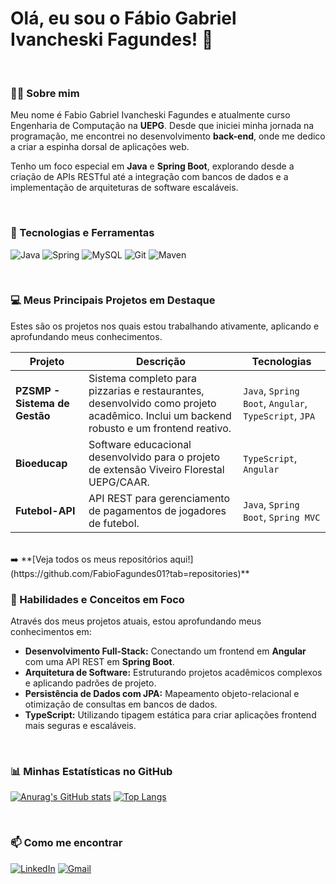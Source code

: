 # Olá, eu sou o Fábio Gabriel Ivancheski Fagundes! 👋

<br>

### 👨‍💻 Sobre mim

Meu nome é Fabio Gabriel Ivancheski Fagundes e atualmente curso Engenharia de Computação na **UEPG**. Desde que iniciei minha jornada na programação, me encontrei no desenvolvimento **back-end**, onde me dedico a criar a espinha dorsal de aplicações web.

Tenho um foco especial em **Java** e **Spring Boot**, explorando desde a criação de APIs RESTful até a integração com bancos de dados e a implementação de arquiteturas de software escaláveis.

<br>

### 🚀 Tecnologias e Ferramentas

![Java](https://img.shields.io/badge/Java-ED8B00?style=for-the-badge&logo=openjdk&logoColor=white)
![Spring](https://img.shields.io/badge/Spring-6DB33F?style=for-the-badge&logo=spring&logoColor=white)
![MySQL](https://img.shields.io/badge/MySQL-00000F?style=for-the-badge&logo=mysql&logoColor=white)
![Git](https://img.shields.io/badge/GIT-E44C30?style=for-the-badge&logo=git&logoColor=white)
![Maven](https://img.shields.io/badge/Maven-C71A36?style=for-the-badge&logo=apachemaven&logoColor=white)

<br>

### 💻 Meus Principais Projetos em Destaque

Estes são os projetos nos quais estou trabalhando ativamente, aplicando e aprofundando meus conhecimentos.

| Projeto | Descrição | Tecnologias |
|---|---|---|
| **PZSMP - Sistema de Gestão** | Sistema completo para pizzarias e restaurantes, desenvolvido como projeto acadêmico. Inclui um backend robusto e um frontend reativo. | `Java`, `Spring Boot`, `Angular`, `TypeScript`, `JPA` |
| **Bioeducap** | Software educacional desenvolvido para o projeto de extensão Viveiro Florestal UEPG/CAAR. | `TypeScript`, `Angular` |
| **Futebol-API** | API REST para gerenciamento de pagamentos de jogadores de futebol. | `Java`, `Spring Boot`, `Spring MVC` |

<br>
➡️ **[Veja todos os meus repositórios aqui!](https://github.com/FabioFagundes01?tab=repositories)**

### 🌱 Habilidades e Conceitos em Foco

Através dos meus projetos atuais, estou aprofundando meus conhecimentos em:

* **Desenvolvimento Full-Stack:** Conectando um frontend em **Angular** com uma API REST em **Spring Boot**.
* **Arquitetura de Software:** Estruturando projetos acadêmicos complexos e aplicando padrões de projeto.
* **Persistência de Dados com JPA:** Mapeamento objeto-relacional e otimização de consultas em bancos de dados.
* **TypeScript:** Utilizando tipagem estática para criar aplicações frontend mais seguras e escaláveis.

<br>

### 📊 Minhas Estatísticas no GitHub

[![Anurag's GitHub stats](https://github-readme-stats.vercel.app/api?username=FabioFagundes01&show_icons=true&theme=dark&hide_border=true&locale=pt-br)](https://github.com/anuraghazra/github-readme-stats)
[![Top Langs](https://github-readme-stats.vercel.app/api/top-langs/?username=FabioFagundes01&layout=compact&theme=dark&hide_border=true&locale=pt-br)](https://github.com/anuraghazra/github-readme-stats)

<br>

### 📫 Como me encontrar

[![LinkedIn](https://img.shields.io/badge/LinkedIn-0077B5?style=for-the-badge&logo=linkedin&logoColor=white)](https://www.linkedin.com/in/fabio-gabriel-ivancheski-fagundes-b635782a9/)
[![Gmail](https://img.shields.io/badge/Gmail-D14836?style=for-the-badge&logo=gmail&logoColor=white)](fabiogifagundes@gmail.com)

<!--
**FabioFagundes01/FabioFagundes01** is a ✨ _special_ ✨ repository because its `README.md` (this file) appears on your GitHub profile.

Here are some ideas to get you started:

- 🔭 I’m currently working on ...
- 🌱 I’m currently learning ...
- 👯 I’m looking to collaborate on ...
- 🤔 I’m looking for help with ...
- 💬 Ask me about ...
- 📫 How to reach me: ...
- 😄 Pronouns: ...
- ⚡ Fun fact: ...
-->
